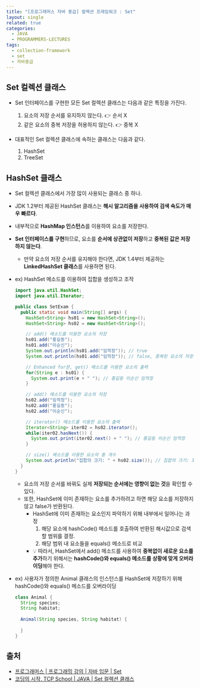 ```yaml
---
title: "[프로그래머스 자바 중급] 컬렉션 프레임워크 : Set"
layout: single
related: true
categories:
  - JAVA
  - PROGRAMMERS-LECTURES
tags:
  - collection-framework
  - set
  - 자바중급
---
```


## Set 컬렉션 클래스
- Set 인터페이스를 구현한 모든 Set 컬렉션 클래스는 다음과 같은 특징을 가진다.
  1. 요소의 저장 순서를 유지하지 않는다. 👉 순서 X
  2. 같은 요소의 중복 저장을 허용하지 않는다. 👉 중복 X
  
- 대표적인 Set 컬렉션 클래스에 속하는 클래스는 다음과 같다.
  1. HashSet<E>
  2. TreeSet<E>
  
## HashSet<E> 클래스
- Set 컬렉션 클래스에서 가장 많이 사용되는 클래스 중 하나.
- JDK 1.2부터 제공된 HashSet 클래스는 **해시 알고리즘을 사용하여 검색 속도가 매우 빠르다**.
- 내부적으로 **HashMap 인스턴스**를 이용하여 요소를 저장한다.
- **Set 인터페이스를 구현**하므로, 요소를 **순서에 상관없이 저장**하고 **중복된 값은 저장하지 않는다**.
  - 만약 요소의 저장 순서를 유지해야 한다면, JDK 1.4부터 제공하는 **LinkedHashSet 클래스**를 사용하면 된다.
  
- ex) HashSet 메소드를 이용하여 집합을 생성하고 조작
  
  ```java
  import java.util.HashSet;
  import java.util.Iterator;
  
  public class SetExam {
    public static void main(String[] args) {
      HashSet<String> hs01 = new HashSet<String>();
      HashSet<String> hs02 = new HashSet<String>();

      // add() 메소드를 이용한 요소의 저장
      hs01.add("홍길동");
      hs01.add("이순신");
      System.out.println(hs01.add("임꺽정")); // true
      System.out.println(hs01.add("임꺽정")); // false, 중복된 요소의 저장

      // Enhanced for문, get() 메소드를 이용한 요소의 출력
      for(String e : hs01) {
        System.out.print(e + " "); // 홍길동 이순신 임꺽정
      }

      // add() 메소드를 이용한 요소의 저장
      hs02.add("임꺽정");
      hs02.add("홍길동");
      hs02.add("이순신");

      // iterator() 메소드를 이용한 요소의 출력
      Iterator<String> iter02 = hs02.iterator();
      while(iter02.hasNext()) {
        System.out.print(iter02.next() + " "); // 홍길동 이순신 임꺽정
      }

      // size() 메소드를 이용한 요소의 총 개수
      System.out.println("집합의 크기: " + hs02.size()); // 집합의 크기: 3
    }
  }
  ```
  - 요소의 저장 순서를 바꿔도 실제 **저장되는 순서에는 영향이 없는 것**을 확인할 수 있다.
  - 또한, HashSet에 이미 존재하는 요소를 추가하려고 하면 해당 요소를 저장하지 않고 false가 반환된다.
    - HashSet에 이미 존재하는 요소인지 파악하기 위해 내부에서 일어나는 과정
      1. 해당 요소에 hashCode() 메소드를 호출하여 반환된 해시값으로 검색할 범위를 결정.
      2. 해당 범위 내 요소들을 equals() 메소드로 비교
    - 💡 따라서, HashSet에서 add() 메소드를 사용하여 **중복없이 새로운 요소를 추가**하기 위해서는 **hashCode()와 equals() 메소드를 상황에 맞게 오버라이딩**해야 한다.

- ex) 사용자가 정의한 Animal 클래스의 인스턴스를 HashSet에 저장하기 위해 hashCode()와 equals() 메소드를 오버라이딩

  ```java
  class Animal {
    String species;
    String habitat;
    
    Animal(String species, String habitat) {
      
    }
  }
  ```

  
## 출처
- [프로그래머스 \| 프로그래밍 강의 \| 자바 입문 \| Set](https://programmers.co.kr/learn/courses/9/lessons/258)
- [코딩의 시작, TCP School \| JAVA \| Set 컬렉션 클래스](https://www.tcpschool.com/java/java_collectionFramework_set)
